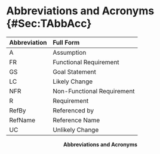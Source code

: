 # Abbreviations and Acronyms {#Sec:TAbbAcc}

<div id="Table:TAbbAcc"></div>

|Abbreviation|Full Form                 |
|:-----------|:-------------------------|
|A           |Assumption                |
|FR          |Functional Requirement    |
|GS          |Goal Statement            |
|LC          |Likely Change             |
|NFR         |Non-Functional Requirement|
|R           |Requirement               |
|RefBy       |Referenced by             |
|RefName     |Reference Name            |
|UC          |Unlikely Change           |

**<p align="center">Abbreviations and Acronyms</p>**
